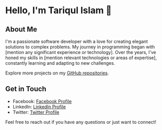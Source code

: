 # Hello, I'm Tariqul Islam 👋

## About Me

I'm a passionate software developer with a love for creating elegant solutions to complex problems. My journey in programming began with [mention any significant experience or technology]. Over the years, I've honed my skills in [mention relevant technologies or areas of expertise], constantly learning and adapting to new challenges.

Explore more projects on my [GitHub repositories](https://github.com/tariqulislaam?tab=repositories).

## Get in Touch

- Facebook: [Facebook Profile](https://Facebook.com/tariqulislaamrahat_)
- LinkedIn: [LinkedIn Profile](https://www.linkedin.com/in/tariqul-islam-rahat)
- Twitter: [Twitter Profile](https://twitter.com/tariqulislam_)

Feel free to reach out if you have any questions or just want to connect!

